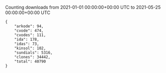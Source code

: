 
Counting downloads from 2021-01-01 00:00:00+00:00 UTC to 2021-05-25 00:00:00+00:00 UTC

```
{
    "arkode": 94,
    "cvode": 474,
    "cvodes": 111,
    "ida": 178,
    "idas": 73,
    "kinsol": 102,
    "sundials": 5316,
    "clones": 34442,
    "total": 40790
}
```
